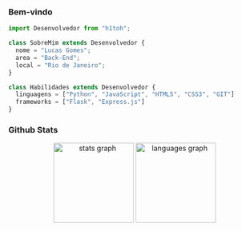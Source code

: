 ### Bem-vindo

```js
import Desenvolvedor from "h1toh";

class SobreMim extends Desenvolvedor {
  nome = "Lucas Gomes";
  area = "Back-End";
  local = "Rio de Janeiro";
}

class Habilidades extends Desenvolvedor {
  linguagens = ["Python", "JavaScript", "HTML5", "CSS3", "GIT"]
  frameworks = ["Flask", "Express.js"]
}
```

### Github Stats

<div align="center">
  <img src="https://github-readme-stats.vercel.app/api?username=h1toh&hide_title=false&hide_rank=false&show_icons=true&include_all_commits=true&count_private=true&disable_animations=false&theme=dracula&locale=en&hide_border=false" height="160" alt="stats graph"  />
  <img src="https://github-readme-stats.vercel.app/api/top-langs?username=h1toh&locale=en&hide_title=false&layout=compact&card_width=320&langs_count=5&theme=dracula&hide_border=false" height="160" alt="languages graph"  />
</div>

###

